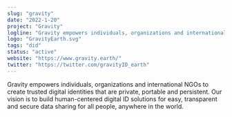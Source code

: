 ```yaml
---
slug: "gravity"
date: "2022-1-20"
project: "Gravity"
logline: "Gravity empowers individuals, organizations and international NGOs to create trusted digital identities that are private, portable and persistent."
logo: "GravityEarth.svg"
tags: "did"
status: "active"
website: "https://www.gravity.earth/"
twitter: "https://twitter.com/gravityID_earth"
---
```


Gravity empowers individuals, organizations and international NGOs to create trusted digital identities that are private, portable and persistent. Our vision is to build human-centered digital ID solutions for easy, transparent and secure data sharing for all people, anywhere in the world.